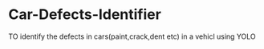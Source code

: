 # Car-Defects-Identifier
TO identify the defects in cars(paint,crack,dent etc) in a vehicl using YOLO
